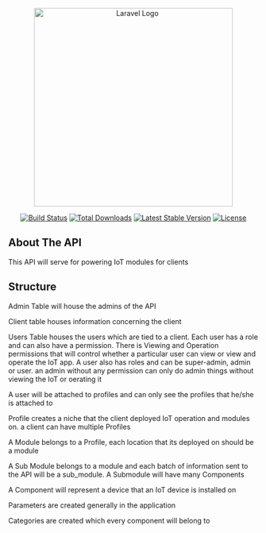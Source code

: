 <p align="center"><a href="https://laravel.com" target="_blank"><img src="https://raw.githubusercontent.com/laravel/art/master/logo-lockup/5%20SVG/2%20CMYK/1%20Full%20Color/laravel-logolockup-cmyk-red.svg" width="400" alt="Laravel Logo"></a></p>

<p align="center">
<a href="https://github.com/laravel/framework/actions"><img src="https://github.com/laravel/framework/workflows/tests/badge.svg" alt="Build Status"></a>
<a href="https://packagist.org/packages/laravel/framework"><img src="https://img.shields.io/packagist/dt/laravel/framework" alt="Total Downloads"></a>
<a href="https://packagist.org/packages/laravel/framework"><img src="https://img.shields.io/packagist/v/laravel/framework" alt="Latest Stable Version"></a>
<a href="https://packagist.org/packages/laravel/framework"><img src="https://img.shields.io/packagist/l/laravel/framework" alt="License"></a>
</p>

## About The API

This API will serve for powering IoT modules for clients

## Structure

Admin Table will house the admins of the API

Client table houses information concerning the client

Users Table houses the users which are tied to a client. Each user has a role and can also have a permission. There is Viewing and Operation permissions that will control whether a particular user can view or view and operate the IoT app. A user also has roles and can be super-admin,
admin or user. an admin without any permission can only do admin things without viewing the IoT or oerating it

A user will be attached to profiles and can only see the profiles that he/she is attached to

Profile creates a niche that the client deployed IoT operation and modules on. a client can have multiple Profiles

A Module belongs to a Profile, each location that its deployed on should be a module

A Sub Module belongs to a module and each batch of information sent to the API will be a sub_module. A Submodule will have many Components

A Component will represent a device that an IoT device is installed on

Parameters are created generally in the application

Categories are created which every component will belong to
